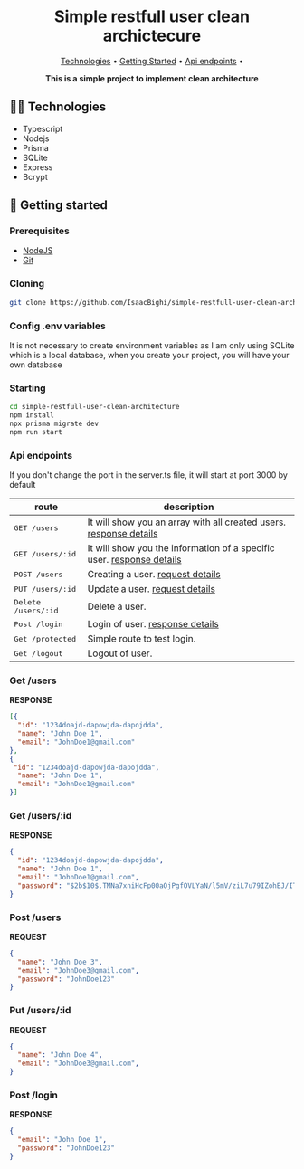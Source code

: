<h1 align="center">Simple restfull user clean archictecure</h1>

<p align="center">
  <a href="#tech">Technologies</a> •
  <a href="#started">Getting Started</a> •
  <a href="#routes">Api endpoints</a> •
</p>

<p align="center">
  <b>This is a simple project to implement clean architecture</b>
</p>


<h2 id="tech">🧑‍💻 Technologies</h2>

- Typescript
- Nodejs
- Prisma
- SQLite
- Express
- Bcrypt

<h2 id="started">🚀 Getting started</h2>
<h3>Prerequisites</h3>

- [NodeJS](https://nodejs.org/en/download/package-manager)
- [Git](https://git-scm.com/downloads)

<h3>Cloning</h3>

```bash
git clone https://github.com/IsaacBighi/simple-restfull-user-clean-architecture.git
```

<h3>Config .env variables</h3>
It is not necessary to create environment variables as I am only using SQLite which is a local database, when you create your project, you will have your own database

<h3>Starting</h3>

```bash
cd simple-restfull-user-clean-architecture
npm install
npx prisma migrate dev
npm run start
```

<h3>Api endpoints</h3>
If you don't change the port in the server.ts file, it will start at port 3000 by default


| route               | description
| --------------------|---------------------
| <kbd>GET /users</kbd>         | It will show you an array with all created users. [response details](#get-/users)
| <kbd>GET /users/:id</kbd>     | It will show you the information of a specific user. [response details](#get-/users/:id)
| <kbd>POST /users</kbd>        | Creating a user. [request details](#post-/users)
| <kbd>PUT /users/:id</kbd>     | Update a user. [request details](#put-users/:id)
| <kbd>Delete /users/:id</kbd>  | Delete a user.
| <kbd>Post /login</kbd>        | Login of user. [response details](#post-/login)
| <kbd>Get /protected</kbd>     | Simple route to test login.
| <kbd>Get /logout</kbd>        | Logout of user.


<h3 id="get-/users">Get /users</h3>

**RESPONSE**
```JSON
[{
  "id": "1234doajd-dapowjda-dapojdda",
  "name": "John Doe 1",
  "email": "JohnDoe1@gmail.com"
},
{
 "id": "1234doajd-dapowjda-dapojdda",
  "name": "John Doe 1",
  "email": "JohnDoe1@gmail.com"
}]
```

<h3 id="get-/users/:id">Get /users/:id</h3>

**RESPONSE**
```JSON
{
  "id": "1234doajd-dapowjda-dapojdda",
  "name": "John Doe 1",
  "email": "JohnDoe1@gmail.com",
  "password": "$2b$10$.TMNa7xniHcFp00aOjPgfOVLYaN/l5mV/ziL7u79IZohEJ/ITsC96"
}
```

<h3 id="post/users">Post /users</h3>

**REQUEST**
```JSON
{
  "name": "John Doe 3",
  "email": "JohnDoe3@gmail.com",
  "password": "JohnDoe123"
}
```

<h3 id="put-users/:id">Put /users/:id</h3>

**REQUEST**
```JSON
{
  "name": "John Doe 4",
  "email": "JohnDoe3@gmail.com",
}
```

<h3 id="#post-/login">Post /login</h3>

**RESPONSE**
```JSON
{
  "email": "John Doe 1",
  "password": "JohnDoe123"
}
```
